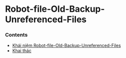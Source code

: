 # Robot-file-Old-Backup-Unreferenced-Files
### Contents
- [Khái niệm Robot-file-Old-Backup-Unreferenced-Files](https://github.com/chi442000/Robot-file-Old-Backup-Unreferenced-Files#Concept)
- [Khai thác](https://github.com/chi442000/Robot-file-Old-Backup-Unreferenced-Files#Exploit)
